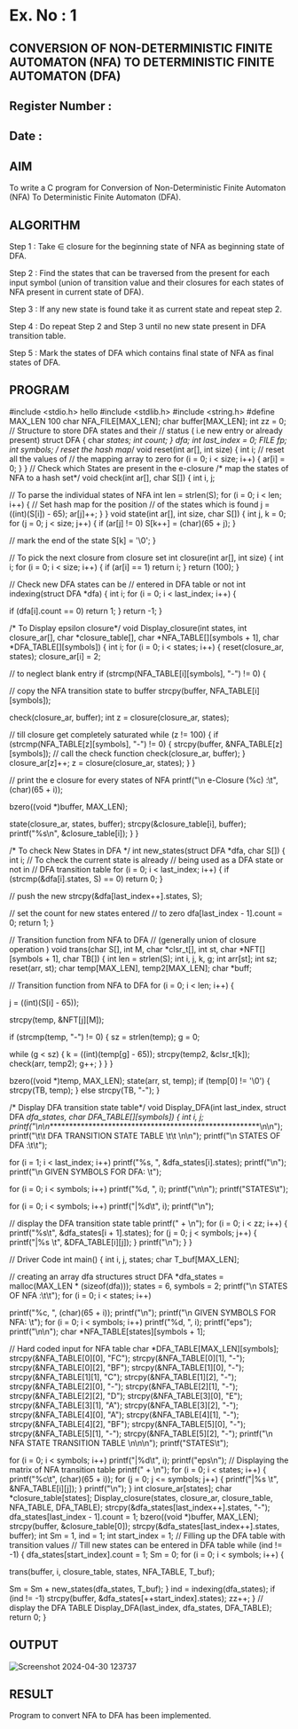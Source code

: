 # Ex. No : 1	
## CONVERSION OF NON-DETERMINISTIC FINITE AUTOMATON (NFA) TO DETERMINISTIC FINITE AUTOMATON (DFA)
## Register Number :
## Date : 

## AIM   
To write a C program for Conversion of Non-Deterministic Finite Automaton (NFA) To Deterministic Finite Automaton (DFA).

## ALGORITHM
Step 1 : Take ∈ closure for the beginning state of NFA as beginning state of DFA. 

Step 2 : Find the states that can be traversed from the present for each input symbol (union of transition value and their closures for each states of NFA present in current state of DFA).

Step 3 : If any new state is found take it as current state and repeat step 2. 

Step 4 : Do repeat Step 2 and Step 3 until no new state present in DFA transition table. 

Step 5 : Mark the states of DFA which contains final state of NFA as final states of DFA.

## PROGRAM

#include <stdio.h>
hello
#include <stdlib.h> 
#include <string.h> 
#define MAX_LEN 100
char NFA_FILE[MAX_LEN];
char buffer[MAX_LEN]; 
int zz = 0;
// Structure to store DFA states and their
// status ( i.e new entry or already present) 
struct DFA {
char *states; int count;
} dfa;
int last_index = 0; 
FILE *fp;
int symbols;
/* reset the hash map*/ 
void reset(int ar[], int size) 
{ int i;
// reset all the values of
// the mapping array to zero 
for (i = 0; i < size; i++) {
ar[i] = 0;
}
}
// Check which States are present in the e-closure
/* map the states of NFA to a hash set*/ 
void check(int ar[], char S[]) {
int i, j;

// To parse the individual states of NFA 
int len = strlen(S);
for (i = 0; i < len; i++) {
// Set hash map for the position
// of the states which is found 
j = ((int)(S[i]) - 65);
ar[j]++;
}
}
void state(int ar[], int size, char S[]) 
{ int j, k = 0;
for (j = 0; j < size; j++) {
if (ar[j] != 0)
S[k++] = (char)(65 + j);
}

// mark the end of the state 
S[k] = '\0';
}

// To pick the next closure from closure set 
int closure(int ar[], int size) {
int i;
for (i = 0; i < size; i++) {
if (ar[i] == 1) return i;
}
return (100);
}

// Check new DFA states can be
// entered in DFA table or not 
int indexing(struct DFA *dfa) { int i;
for (i = 0; i < last_index; i++) {
 
if (dfa[i].count == 0) return 1;
}
return -1;
}

/* To Display epsilon closure*/
void Display_closure(int states, int closure_ar[], char *closure_table[],
char *NFA_TABLE[][symbols + 1], char *DFA_TABLE[][symbols]) {
int i;
for (i = 0; i < states; i++) { reset(closure_ar, states); closure_ar[i] = 2;

// to neglect blank entry
if (strcmp(NFA_TABLE[i][symbols], "-") != 0) {

// copy the NFA transition state to buffer strcpy(buffer, NFA_TABLE[i][symbols]);

check(closure_ar, buffer);
int z = closure(closure_ar, states);

// till closure get completely saturated while (z != 100)
{
if (strcmp(NFA_TABLE[z][symbols], "-") != 0) { strcpy(buffer, &NFA_TABLE[z][symbols]);
// call the check function 
check(closure_ar, buffer);
}
closure_ar[z]++;
z = closure(closure_ar, states);
}
}

// print the e closure for every states of NFA 
printf("\n e-Closure (%c) :\t", (char)(65 + i));

bzero((void *)buffer, MAX_LEN);
 
state(closure_ar, states, buffer); 
strcpy(&closure_table[i], buffer); 
printf("%s\n", &closure_table[i]);
}
}

/* To check New States in DFA */
int new_states(struct DFA *dfa, char S[]) { int i;
// To check the current state is already
// being used as a DFA state or not in
// DFA transition table
for (i = 0; i < last_index; i++) {
if (strcmp(&dfa[i].states, S) == 0) 
return 0;
}

// push the new 
strcpy(&dfa[last_index++].states, S);

// set the count for new states entered
// to zero
dfa[last_index - 1].count = 0; 
return 1;
}

// Transition function from NFA to DFA
// (generally union of closure operation )
void trans(char S[], int M, char *clsr_t[], int st, char *NFT[][symbols + 1], char TB[]) {
int len = strlen(S); 
int i, j, k, g;
int arr[st]; 
int sz;
reset(arr, st);
char temp[MAX_LEN], temp2[MAX_LEN]; 
char *buff;

// Transition function from NFA to DFA 
for (i = 0; i < len; i++) {

j = ((int)(S[i] - 65));
 
strcpy(temp, &NFT[j][M]);

if (strcmp(temp, "-") != 0) { sz = strlen(temp);
g = 0;

while (g < sz) {
k = ((int)(temp[g] - 65)); 
strcpy(temp2, &clsr_t[k]); 
check(arr, temp2);
g++;
}
}
}

bzero((void *)temp, MAX_LEN); state(arr, st, temp);
if (temp[0] != '\0') { strcpy(TB, temp);
} else strcpy(TB, "-");
}

/* Display DFA transition state table*/
void Display_DFA(int last_index, struct DFA *dfa_states, char *DFA_TABLE[][symbols]) 
{
int i, j; printf("\n\n********************************************************\n\n"); 
printf("\t\t DFA TRANSITION STATE TABLE \t\t \n\n");
printf("\n STATES OF DFA :\t\t");

for (i = 1; i < last_index; i++) printf("%s, ", &dfa_states[i].states); printf("\n");
printf("\n GIVEN SYMBOLS FOR DFA: \t");

for (i = 0; i < symbols; i++) printf("%d, ", i);
printf("\n\n"); printf("STATES\t");

for (i = 0; i < symbols; i++) printf("|%d\t", i);
printf("\n");
 
// display the DFA transition state table printf("	+	\n");
for (i = 0; i < zz; i++) {
printf("%s\t", &dfa_states[i + 1].states); for (j = 0; j < symbols; j++) {
printf("|%s \t", &DFA_TABLE[i][j]);
}
printf("\n");
}
}

// Driver Code 
int main() {
int i, j, states;
char T_buf[MAX_LEN];

// creating an array dfa structures
struct DFA *dfa_states = malloc(MAX_LEN * (sizeof(dfa))); 
states = 6, symbols = 2;
printf("\n STATES OF NFA :\t\t"); 
for (i = 0; i < states; i++)

printf("%c, ", (char)(65 + i)); printf("\n");
printf("\n GIVEN SYMBOLS FOR NFA: \t");
for (i = 0; i < symbols; i++) printf("%d, ", i);
printf("eps");
printf("\n\n");
char *NFA_TABLE[states][symbols + 1];

// Hard coded input for NFA table
char *DFA_TABLE[MAX_LEN][symbols]; strcpy(&NFA_TABLE[0][0], "FC");
strcpy(&NFA_TABLE[0][1], "-");
strcpy(&NFA_TABLE[0][2], "BF");
strcpy(&NFA_TABLE[1][0], "-");
strcpy(&NFA_TABLE[1][1], "C");
strcpy(&NFA_TABLE[1][2], "-");
strcpy(&NFA_TABLE[2][0], "-");
strcpy(&NFA_TABLE[2][1], "-");
strcpy(&NFA_TABLE[2][2], "D");
strcpy(&NFA_TABLE[3][0], "E");
strcpy(&NFA_TABLE[3][1], "A");
strcpy(&NFA_TABLE[3][2], "-");
strcpy(&NFA_TABLE[4][0], "A");
strcpy(&NFA_TABLE[4][1], "-");
strcpy(&NFA_TABLE[4][2], "BF");
strcpy(&NFA_TABLE[5][0], "-");
strcpy(&NFA_TABLE[5][1], "-");
strcpy(&NFA_TABLE[5][2], "-");
printf("\n NFA STATE TRANSITION TABLE \n\n\n"); 
printf("STATES\t");

for (i = 0; i < symbols; i++) printf("|%d\t", i);
printf("eps\n");
// Displaying the matrix of NFA transition table 
printf("	+	\n");
for (i = 0; i < states; i++) { printf("%c\t", (char)(65 + i)); for (j = 0; j <= symbols; j++) {
printf("|%s \t", &NFA_TABLE[i][j]);
}
printf("\n");
}
int closure_ar[states];
char *closure_table[states];
Display_closure(states, closure_ar, closure_table, NFA_TABLE, DFA_TABLE); strcpy(&dfa_states[last_index++].states, "-");
dfa_states[last_index - 1].count = 1; bzero((void *)buffer, MAX_LEN); 
strcpy(buffer, &closure_table[0]);
strcpy(&dfa_states[last_index++].states, buffer); 
int Sm = 1, ind = 1;
int start_index = 1;
// Filling up the DFA table with transition values
// Till new states can be entered in DFA table 
while (ind != -1) { dfa_states[start_index].count = 1;
Sm = 0;
for (i = 0; i < symbols; i++) {
 
trans(buffer, i, closure_table, states, NFA_TABLE, T_buf);

Sm = Sm + new_states(dfa_states, T_buf);
}
ind = indexing(dfa_states); if (ind != -1)
strcpy(buffer, &dfa_states[++start_index].states); 
zz++;
}
// display the DFA TABLE
Display_DFA(last_index, dfa_states, DFA_TABLE);
return 0;
}


## OUTPUT 

![Screenshot 2024-04-30 123737](https://github.com/Vishalsaravana/19CS409-Compiler-Design-Lab/assets/119103912/2ed3fdf8-c4ed-469f-8c07-3c1e70777bcb)

## RESULT
Program to convert NFA to DFA has been implemented.




